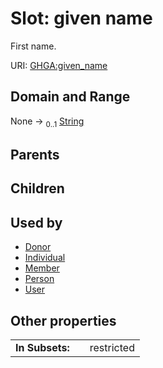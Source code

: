 
# Slot: given name


First name.

URI: [GHGA:given_name](https://w3id.org/GHGA/given_name)


## Domain and Range

None &#8594;  <sub>0..1</sub> [String](types/String.md)

## Parents


## Children


## Used by

 * [Donor](Donor.md)
 * [Individual](Individual.md)
 * [Member](Member.md)
 * [Person](Person.md)
 * [User](User.md)

## Other properties

|  |  |  |
| --- | --- | --- |
| **In Subsets:** | | restricted |

